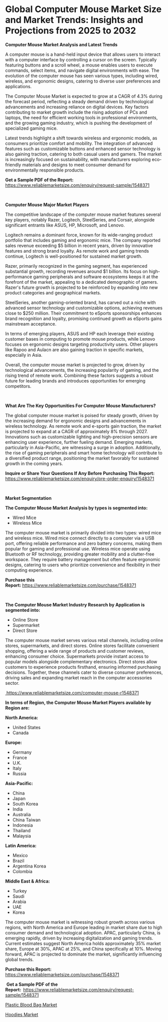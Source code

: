 <p><h1>Global Computer Mouse Market Size and Market Trends: Insights and Projections from 2025 to 2032</h1></p><p><strong>Computer Mouse Market Analysis and Latest Trends</strong></p>
<p><p>A computer mouse is a hand-held input device that allows users to interact with a computer interface by controlling a cursor on the screen. Typically featuring buttons and a scroll wheel, a mouse enables users to execute commands, select items, and navigate digital environments with ease. The evolution of the computer mouse has seen various types, including wired, wireless, and ergonomic designs, catering to diverse user preferences and applications.</p><p>The Computer Mouse Market is expected to grow at a CAGR of 4.3% during the forecast period, reflecting a steady demand driven by technological advancements and increasing reliance on digital devices. Key factors contributing to market growth include the rising adoption of PCs and laptops, the need for efficient working tools in professional environments, and the growing gaming industry, which is pushing the development of specialized gaming mice.</p><p>Latest trends highlight a shift towards wireless and ergonomic models, as consumers prioritize comfort and mobility. The integration of advanced features such as customizable buttons and enhanced sensor technology is also gaining traction, catering to both casual users and gamers. The market is increasingly focused on sustainability, with manufacturers exploring eco-friendly materials and designs to meet consumer demand for environmentally responsible products.</p></p>
<p><strong>Get a Sample PDF of the Report:&nbsp;</strong> <a href="https://www.reliablemarketsize.com/enquiry/request-sample/1548371?utm_campaign=1103&utm_medium=2&utm_source=Github&utm_content=ia&utm_term=05042025&utm_id=computer-mouse">https://www.reliablemarketsize.com/enquiry/request-sample/1548371</a></p>
<p>&nbsp;</p>
<p><strong>Computer Mouse Major Market Players</strong></p>
<p><p>The competitive landscape of the computer mouse market features several key players, notably Razer, Logitech, SteelSeries, and Corsair, alongside significant entrants like ASUS, HP, Microsoft, and Lenovo. </p><p>Logitech remains a dominant force, known for its wide-ranging product portfolio that includes gaming and ergonomic mice. The company reported sales revenue exceeding $5 billion in recent years, driven by innovative features and strong brand loyalty. As remote work and gaming trends continue, Logitech is well-positioned for sustained market growth.</p><p>Razer, primarily recognized in the gaming segment, has experienced substantial growth, recording revenues around $1 billion. Its focus on high-performance gaming peripherals and software ecosystems keeps it at the forefront of the market, appealing to a dedicated demographic of gamers. Razer's future growth is projected to be reinforced by expanding into new product categories and geographical markets.</p><p>SteelSeries, another gaming-oriented brand, has carved out a niche with advanced sensor technology and customizable options, achieving revenues close to $250 million. Their commitment to eSports sponsorships enhances brand recognition and loyalty, promising continued growth as eSports gains mainstream acceptance.</p><p>In terms of emerging players, ASUS and HP each leverage their existing customer bases in computing to promote mouse products, while Lenovo focuses on ergonomic designs targeting productivity users. Other players like Rapoo and Aulacn are also gaining traction in specific markets, especially in Asia.</p><p>Overall, the computer mouse market is projected to grow, driven by technological advancements, the increasing popularity of gaming, and the rising trend of remote work. Combining these factors suggests a robust future for leading brands and introduces opportunities for emerging competitors.</p></p>
<p>&nbsp;</p>
<p><strong>What Are The Key Opportunities For Computer Mouse Manufacturers?</strong></p>
<p><p>The global computer mouse market is poised for steady growth, driven by the increasing demand for ergonomic designs and advancements in wireless technology. As remote work and e-sports gain traction, the market is projected to expand at a CAGR of approximately 8% through 2027. Innovations such as customizable lighting and high-precision sensors are enhancing user experience, further fueling demand. Emerging markets, particularly in Asia-Pacific, are witnessing a surge in adoption. Additionally, the rise of gaming peripherals and smart home technology will contribute to a diversified product range, positioning the market favorably for sustained growth in the coming years.</p></p>
<p><strong>Inquire or Share Your Questions If Any Before Purchasing This Report:</strong> <a href="https://www.reliablemarketsize.com/enquiry/pre-order-enquiry/1548371?utm_campaign=1103&utm_medium=2&utm_source=Github&utm_content=ia&utm_term=05042025&utm_id=computer-mouse">https://www.reliablemarketsize.com/enquiry/pre-order-enquiry/1548371</a></p>
<p>&nbsp;</p>
<p><strong>Market Segmentation</strong></p>
<p><strong>The Computer Mouse Market Analysis by types is segmented into:</strong></p>
<p><ul><li>Wired Mice</li><li>Wireless Mice</li></ul></p>
<p><p>The computer mouse market is primarily divided into two types: wired mice and wireless mice. Wired mice connect directly to a computer via a USB port, offering reliable performance and zero battery concerns, making them popular for gaming and professional use. Wireless mice operate using Bluetooth or RF technology, providing greater mobility and a clutter-free workspace. They require battery management but often feature ergonomic designs, catering to users who prioritize convenience and flexibility in their computing experience.</p></p>
<p><strong>Purchase this Report:&nbsp;</strong><a href="https://www.reliablemarketsize.com/purchase/1548371?utm_campaign=1103&utm_medium=2&utm_source=Github&utm_content=ia&utm_term=05042025&utm_id=computer-mouse">https://www.reliablemarketsize.com/purchase/1548371</a></p>
<p>&nbsp;</p>
<p><strong>The Computer Mouse Market Industry Research by Application is segmented into:</strong></p>
<p><ul><li>Online Store</li><li>Supermarket</li><li>Direct Store</li></ul></p>
<p><p>The computer mouse market serves various retail channels, including online stores, supermarkets, and direct stores. Online stores facilitate convenient shopping, offering a wide range of products and customer reviews, enhancing consumer choice. Supermarkets provide instant access to popular models alongside complementary electronics. Direct stores allow customers to experience products firsthand, ensuring informed purchasing decisions. Together, these channels cater to diverse consumer preferences, driving sales and expanding market reach in the computer accessories sector.</p></p>
<p><a href="https://www.reliablemarketsize.com/computer-mouse-r1548371?utm_campaign=1103&utm_medium=2&utm_source=Github&utm_content=ia&utm_term=05042025&utm_id=computer-mouse">&nbsp;https://www.reliablemarketsize.com/computer-mouse-r1548371</a></p>
<p><strong>In terms of Region, the Computer Mouse Market Players available by Region are:</strong></p>
<p>
    <p> <strong> North America: </strong>
        <ul>
            <li>United States</li>
            <li>Canada</li>
        </ul>
        </p> 
    <p> <strong> Europe: </strong>
        <ul>
            <li>Germany</li>
            <li>France</li>
            <li>U.K.</li>
            <li>Italy</li>
            <li>Russia</li>
        </ul>
        </p> 
    <p> <strong> Asia-Pacific: </strong>
        <ul>
            <li>China</li>
            <li>Japan</li>
            <li>South Korea</li>
            <li>India</li>
            <li>Australia</li>
            <li>China Taiwan</li>
            <li>Indonesia</li>
            <li>Thailand</li>
            <li>Malaysia</li>
        </ul>
        </p> 
    <p> <strong> Latin America: </strong>
        <ul>
            <li>Mexico</li>
            <li>Brazil</li>
            <li>Argentina Korea</li>
            <li>Colombia</li>
        </ul>
        </p> 
    <p> <strong> Middle East & Africa: </strong>
        <ul>
            <li>Turkey</li>
            <li>Saudi</li>
            <li>Arabia</li>
            <li>UAE</li>
            <li>Korea</li>
        </ul>
    </p>
    </p>
<p><p>The computer mouse market is witnessing robust growth across various regions, with North America and Europe leading in market share due to high consumer demand and technological adoption. APAC, particularly China, is emerging rapidly, driven by increasing digitalization and gaming trends. Current estimates suggest North America holds approximately 35% market share, Europe at 30%, APAC at 25%, and China specifically at 10%. Moving forward, APAC is projected to dominate the market, significantly influencing global trends.</p></p>
<p><strong>Purchase this Report: </strong><a href="https://www.reliablemarketsize.com/purchase/1548371?utm_campaign=1103&utm_medium=2&utm_source=Github&utm_content=ia&utm_term=05042025&utm_id=computer-mouse">https://www.reliablemarketsize.com/purchase/1548371</a></p>
<p>&nbsp;<strong>Get a Sample PDF of the Report:&nbsp;&nbsp;</strong><a href="https://www.reliablemarketsize.com/enquiry/request-sample/1548371?utm_campaign=1103&utm_medium=2&utm_source=Github&utm_content=ia&utm_term=05042025&utm_id=computer-mouse">https://www.reliablemarketsize.com/enquiry/request-sample/1548371</a></p>
<p><strong></strong></p>
<p><p><a href="https://github.com/gdfhhhj/Market-Research-Report-List-7/blob/main/plastic-blood-bag-market.md?utm_campaign=1103&utm_medium=2&utm_source=Github&utm_content=ia&utm_term=05042025&utm_id=computer-mouse">Plastic Blood Bag Market</a></p><p><a href="https://github.com/auriashetzxj/Market-Research-Report-List-1/blob/main/hoodies-market.md?utm_campaign=1103&utm_medium=2&utm_source=Github&utm_content=ia&utm_term=05042025&utm_id=computer-mouse">Hoodies Market</a></p></p>